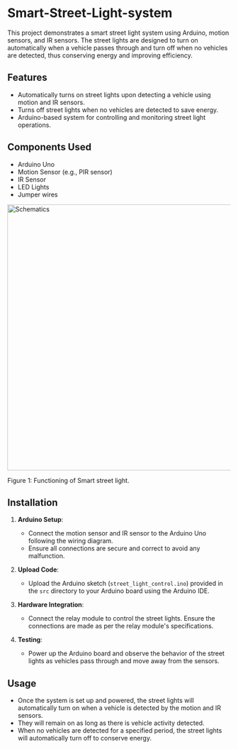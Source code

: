 # Smart-Street-Light-system

This project demonstrates a smart street light system using Arduino, motion sensors, and IR sensors. The street lights are designed to turn on automatically when a vehicle passes through and turn off when no vehicles are detected, thus conserving energy and improving efficiency.

## Features

- Automatically turns on street lights upon detecting a vehicle using motion and IR sensors.
- Turns off street lights when no vehicles are detected to save energy.
- Arduino-based system for controlling and monitoring street light operations.

## Components Used

- Arduino Uno
- Motion Sensor (e.g., PIR sensor)
- IR Sensor
- LED Lights 
- Jumper wires

<img src="" alt="Schematics" width="800" height="600">
<p>Figure 1: Functioning of Smart street light.</p>

## Installation

1. **Arduino Setup**: 
   - Connect the motion sensor and IR sensor to the Arduino Uno following the wiring diagram.
   - Ensure all connections are secure and correct to avoid any malfunction.

2. **Upload Code**:
   - Upload the Arduino sketch (`street_light_control.ino`) provided in the `src` directory to your Arduino board using the Arduino IDE.

3. **Hardware Integration**:
   - Connect the relay module to control the street lights. Ensure the connections are made as per the relay module's specifications.

4. **Testing**:
   - Power up the Arduino board and observe the behavior of the street lights as vehicles pass through and move away from the sensors.

## Usage

- Once the system is set up and powered, the street lights will automatically turn on when a vehicle is detected by the motion and IR sensors.
- They will remain on as long as there is vehicle activity detected.
- When no vehicles are detected for a specified period, the street lights will automatically turn off to conserve energy.
